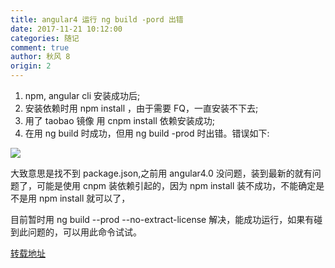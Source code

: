 ```yaml
---
title: angular4 运行 ng build -pord 出错
date: 2017-11-21 10:12:00
categories: 随记
comment: true
author: 秋风 8
origin: 2
---
```


1. npm, angular cli 安装成功后;
2. 安装依赖时用 npm install ，由于需要 FQ，一直安装不下去;
3. 用了 taobao 镜像 用 cnpm install 依赖安装成功;
4. 在用 ng build 时成功，但用 ng build -prod 时出错。错误如下:

![](http://cdn.rnode.me/images/20171121/img1.png)

大致意思是找不到 package.json,之前用 angular4.0 没问题，装到最新的就有问题了，可能是使用 cnpm 装依赖引起的，因为 npm install 装不成功，不能确定是不是用 npm install 就可以了，

目前暂时用 ng build --prod --no-extract-license 解决，能成功运行，如果有碰到此问题的，可以用此命令试试。

[转载地址](http://www.cnblogs.com/phen/p/7726407.html)
